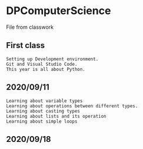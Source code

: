 # DPComputerScience
File from classwork
## First class
    Setting up Development environment. 
    Git and Visual Studio Code.
    This year is all about Python.
## 2020/09/11
    Learning about variable types
    Learning about operations between different types.
    Learning about casting types
    Learning about lists and its operation
    Learning about simple loops
## 2020/09/18
    